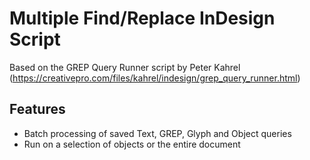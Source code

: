 # Multiple Find/Replace InDesign Script

Based on the GREP Query Runner script by Peter Kahrel (https://creativepro.com/files/kahrel/indesign/grep_query_runner.html)

## Features
- Batch processing of saved Text, GREP, Glyph and Object queries
- Run on a selection of objects or the entire document
